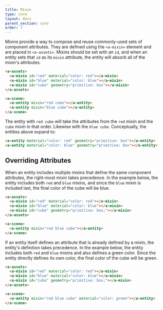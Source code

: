 ```yaml
---
title: Mixin
type: core
layout: docs
parent_section: core
order: 7
---
```


Mixins provide a way to compose and reuse commonly-used sets of component
attributes. They are defined using the `<a-mixin>` element and are placed
in `<a-assets>`. Mixins should be set with an `id`, and when an entity sets
that `id` as its `mixin` attribute, the entity will absorb all of the mixin's
attributes.

```html
<a-assets>
  <a-mixin id="red" material="color: red"></a-mixin>
  <a-mixin id="blue" material="color: blue"></a-mixin>
  <a-mixin id="cube" geometry="primitive: box"></a-mixin>
</a-assets>

<a-scene>
  <a-entity mixin="red cube"></a-entity>
  <a-entity mixin="blue cube"></a-entity>
</a-scene>
```

The entity with `red cube` will take the attributes from the `red` mixin and
the `cube` mixin in that order. Likewise with the `blue cube`. Conceptually,
the entities above expand to:

```html
<a-entity material="color: red" geometry="primitive: box"></a-entity>
<a-entity material="color: blue" geometry="primitive: box"></a-entity>
```

## Overriding Attributes

When an entity includes multiple mixins that define the same component
attributes, the right-most mixin takes precedence. In the example below, the
entity includes both `red` and `blue` mixins, and since the `blue` mixin is
included last, the final color of the cube will be blue.

```html
<a-assets>
  <a-mixin id="red" material="color: red"></a-mixin>
  <a-mixin id="blue" material="color: blue"></a-mixin>
  <a-mixin id="cube" geometry="primitive: box;"></a-mixin>
</a-assets>

<a-scene>
  <a-entity mixin="red blue cube"></a-entity>
</a-scene>
```

If an entity itself defines an attribute that is already defined by a mixin,
the entity's definition takes precedence. In the example below, the entity
includes both `red` and `blue` mixins and also defines a green color. Since
the entity directly defines its own color, the final color of the cube will
be green.

```html
<a-assets>
  <a-mixin id="red" material="color: red"></a-mixin>
  <a-mixin id="blue" material="color: blue"></a-mixin>
  <a-mixin id="cube" geometry="primitive: box;"></a-mixin>
</a-assets>

<a-scene>
  <a-entity mixin="red blue cube" material="color: green"></a-entity>
</a-scene>
```
